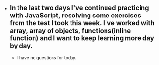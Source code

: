 - ## In the last two days I've continued practicing with JavaScript, resolving some exercises from the  test I took this week. I've worked with array, array of objects, functions(inline function) and I want to keep learning more day by day.
  - I have no questions for today.
